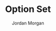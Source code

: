 ---
layout: post
tags: ["Swift"]
title: "Option Set"
author: Jordan Morgan
description: "Option Sets solve a large swath of problems, but you may not think to use them at first. Looking at how they work and why their useful might change your mind."
image: /assets/images/logo.png
---